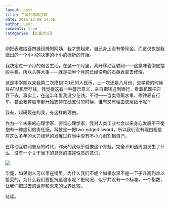 ```yaml
---
layout: post
title: 艹蛋的移动互联
date: 2016-12-08 14:56
author: user
comments: true
categories: [长篇大论]
---
```

刚把表递给荟四缝纫摊的阿姨，我才想起来，自己身上没有带现金。而这仅仅是我做出的一个小小的决定的小小的挫折的开始。

我决定过一个月的艰苦生活，在这一个月里，离开移动互联网——这意味着彻底摆脱手机。所以头等大事——就是把半个月前已经没电的石英表拿去修理。

这是本学期以来我第二次摸到100元的人民币，上一次还是八月份，交学费的时候往ATM机里存钱，我觉得这有一种警示意义，亲自把钱送到银行，看着机器把它吞下去。事实上，在这半年里我没少花钱，不过——当卖香蕉水果、修钟表自行车，甚至教育超市都开始支持在线支付的时候，谁有又有理由使用纸币呢？

我有，起码现在的我，有这样的理由。

作为一个未来的心理学家、咨询心理学家，我对人类工业社会以来身心发展不平衡抱有一种虚幻的责任感。科技是一把two-edged sword，所以我们没有理由相信在这么多年的大刀阔斧的发展过程当中没有不小心剑割到自己。

在移动互联网普及的时代，昨天的我似乎就像这个青蛙，完全不知道周围发生了什么，没有一个关于当下的具体的描述性质的意识。

<img src="http://imgsrc.baidu.com/forum/w%3D580/sign=007dba2bceef76093c0b99971edca301/b5730cd7912397ddadcd26b25c82b2b7d1a2879f.jpg">

毕竟，如果别人可以呆在锅里，为什么我们不呢？如果水温不是一下子升高到难以接受的，为什么我们要抵抗这温水呢？更何况，似乎并没有一个标准，一个指数，让我们把过去的世界和未来的世界比较。

待续。
